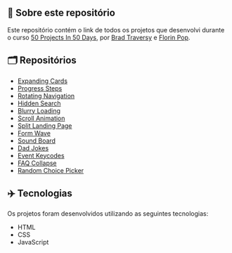 ## 📝 Sobre este repositório
Este repositório contém o link de todos os projetos que desenvolvi durante o curso <a href="https://www.udemy.com/share/103Pv2AEcYdFxQQXUH">50 Projects In 50 Days</a>, por <a href="https://www.udemy.com/user/brad-traversy/">Brad Traversy</a> e <a href="https://www.udemy.com/user/popflorin/">Florin Pop</a>.


## 🗂️ Repositórios
- <a href="https://github.com/ruuuff/expanding-cards">Expanding Cards</a>
- <a href="https://github.com/ruuuff/progress-steps">Progress Steps</a>
- <a href="https://github.com/ruuuff/rotating-navigation">Rotating Navigation</a>
- <a href="https://github.com/ruuuff/hidden-search">Hidden Search</a>
- <a href="https://github.com/ruuuff/blurry-loading">Blurry Loading</a>
- <a href="https://github.com/ruuuff/scroll-animation">Scroll Animation</a>
- <a href="https://github.com/ruuuff/split-landing-page">Split Landing Page</a>
- <a href="https://github.com/ruuuff/form-wave">Form Wave</a>
- <a href="https://github.com/ruuuff/sound-board">Sound Board</a>
- <a href="https://github.com/ruuuff/dad-jokes">Dad Jokes</a>
- <a href="https://github.com/ruuuff/event-keycodes">Event Keycodes</a>
- <a href="https://github.com/ruuuff/faq-collapse">FAQ Collapse</a>
- <a href="https://github.com/ruuuff/random-choice-picker">Random Choice Picker</a>


## ✈️ Tecnologias
Os projetos foram desenvolvidos utilizando as seguintes tecnologias:
- HTML
- CSS
- JavaScript